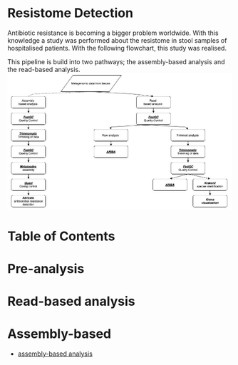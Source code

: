 # Resistome Detection

Antibiotic resistance is becoming a bigger problem worldwide. 
With this knowledge a study was performed about the resistome in stool samples of hospitalised patients. 
With the following flowchart, this study was realised. 

This pipeline is build into two pathways; the assembly-based analysis and the read-based analysis. 
![Flowchart](https://github.com/Cynthiavlu/ResistomeDetection/blob/master/Flowchart%20V6.jpg?raw=true)

# Table of Contents
# Pre-analysis 
# Read-based analysis 
# Assembly-based
* [assembly-based analysis](#Assembly-based)
